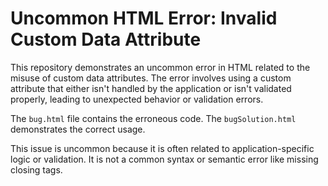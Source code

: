 # Uncommon HTML Error: Invalid Custom Data Attribute

This repository demonstrates an uncommon error in HTML related to the misuse of custom data attributes.  The error involves using a custom attribute that either isn't handled by the application or isn't validated properly, leading to unexpected behavior or validation errors.

The `bug.html` file contains the erroneous code. The `bugSolution.html` demonstrates the correct usage.

This issue is uncommon because it is often related to application-specific logic or validation. It is not a common syntax or semantic error like missing closing tags.